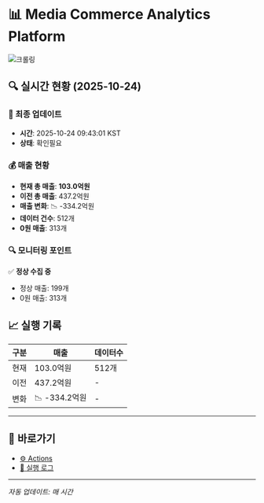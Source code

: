 # 📊 Media Commerce Analytics Platform

![크롤링](https://img.shields.io/badge/크롤링-확인필요-orange)

## 🔍 실시간 현황 (2025-10-24)

### 📍 최종 업데이트
- **시간**: 2025-10-24 09:43:01 KST
- **상태**: 확인필요

### 💰 매출 현황
- **현재 총 매출**: **103.0억원**
- **이전 총 매출**: 437.2억원
- **매출 변화**: 📉 -334.2억원
- **데이터 건수**: 512개
- **0원 매출**: 313개

### 🔍 모니터링 포인트

✅ **정상 수집 중**
- 정상 매출: 199개
- 0원 매출: 313개


## 📈 실행 기록

| 구분 | 매출 | 데이터수 |
|------|------|----------|
| 현재 | 103.0억원 | 512개 |
| 이전 | 437.2억원 | - |
| 변화 | 📉 -334.2억원 | - |

---

## 🔗 바로가기

- [⚙️ Actions](../../actions)
- [📝 실행 로그](../../actions/workflows/daily_scraping.yml)

---

*자동 업데이트: 매 시간*
